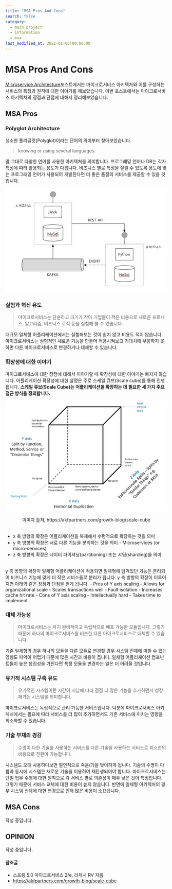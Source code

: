 ```yaml
---
title: "MSA Pros And Cons"
search: false
category: 
  - main project
  - information
  - msa
last_modified_at: 2021-01-06T00:00:00
---
```


# MSA Pros And Cons<br>

[Microservice Architecture][msa-blogLink]포스트에서는 마이크로서비스 아키텍처와 이를 구성하는 서비스의 특징과 원칙에 대한 이야기를 해보았습니다.
이번 포스트에서는 마이크로서비스 아키텍처의 장점과 단점에 대해서 정리해보았습니다. 

## MSA Pros
### Polyglot Architecture
생소한 폴리글랏(Polyglot)이라는 단어의 의미부터 찾아보았습니다. 

> knowing or using several languages.

말 그대로 다양한 언어를 사용한 아키텍처를 의미합니다. 
프로그래밍 언어나 DB는 각자 특성에 따라 활용되는 용도가 다릅니다. 
비즈니스 별로 특성을 살릴 수 있도록 용도에 맞는 프로그래밍 언어가 사용되어 개발된다면 더 좋은 품질의 서비스를 제공할 수 있을 것입니다. 

<p align="center"><img src="/images/msa-pros-and-cons-1.JPG"></p>

### 실험과 혁신 유도
> 마이크로서비스는 단순하고 크기가 작아 기업들이 적은 비용으로 새로운 프로세스, 알고리즘, 비즈니스 로직 등을 실험해 볼 수 있습니다. 

대규모 일체형 어플리케이션에서는 실험해보는 것이 쉽지 않고 비용도 적지 않습니다. 
마이크로서비스는 실험적인 새로운 기능을 만들어 적용시켜보고 기대치에 부응하지 못하면 다른 마이크로서비스로 변경하거나 대체할 수 있습니다.

### 확장성에 대한 이야기
마이크로서비스에 대한 장점에 대해서 이야기할 때 확장성에 대한 이야기는 빠지지 않습니다. 
어플리케이션 확장성에 대한 설명은 주로 스케일 큐브(Scale cube)를 통해 진행됩니다. 
**스케일 큐브(Scale Cube)는 어플리케이션을 확장하는 데 필요한 세 가지 주요 접근 방식을 정의합니다.**

<p align="center"><img src="/images/msa-pros-and-cons-2.JPG"></p>
<center>이미지 출처, https://akfpartners.com/growth-blog/scale-cube</center><br>

- x 축 방향의 확장은 어플리케이션을 복제해서 수평적으로 확장하는 것을 의미
- y 축 방향의 확장은 서로 다른 기능을 분리하는 것을 의미 - Microservices (or micro-services)
- z 축 방향의 확장은 데이터 파이셔닝(partitioning) 또는 샤딩(sharding)을 의미

<br>
y 축 방향의 확장이 일체형 어플리케이션에 적용되면 일체형에 담겨있던 기능은 분리되어 비즈니스 기능에 맞게 더 작은 서비스들로 분리가 됩니다. 
y 축 방향의 확장이 이루어지면 아래와 같은 장점과 단점을 얻게 됩니다. 
- Pros of Y axis scaling
  - Allows for organizational scale
  - Scales transactions well
  - Fault isolation
  - Increases cache hit rate
- Cons of Y axis scaling
  - Intellectually hard
  - Takes time to implement
    
### 대체 가능성
> 마이크로서비스는 자기 완비적이고 독립적으로 배포 가능한 모듈입니다. 
> 그렇기 때문에 하나의 마이크로서비스를 비슷한 다른 마이크로서비스로 대체할 수 있습니다. 

기존 일체형의 경우 하나의 모듈을 다른 모듈로 변경할 경우 시스템 전체에 미칠 수 있는 영향도 파악이 어렵기 때문에 많은 시간과 비용이 듭니다. 
일체형 어플리케이션 컴포넌트들이 높은 응집성을 가진다면 특정 모듈을 변경하는 일은 더 어려울 것입니다. 

### 유기적 시스템 구축 유도
> 유기적인 시스템이란 시간이 지남에 따라 점점 더 많은 기능을 추가하면서 성장해가는 시스템을 의미합니다.

마이크로서비스는 독립적으로 관리 가능한 서비스입니다. 
덕분에 마이크로서비스 아키텍처에서는 필요에 따라 서비스를 더 많이 추가하면서도 기존 서비스에 미치는 영향을 최소화할 수 있습니다. 

### 기술 부채의 경감
> 수명이 다한 기술을 사용하는 서비스를 다른 기술을 사용하는 서비스로 최소한의 비용으로 전환이 가능합니다.

시스템도 오래 사용하다보면 필연적으로 죽음(?)을 맞이하게 됩니다. 
기술의 수명이 다함과 동시에 시스템은 새로운 기술을 이용하여 재탄생되어야 합니다. 
마이크로서비스는 단일 업무 수행에 대한 원칙으로 각 서비스 별로 의존성이 매우 낮은 것이 특징입니다. 
그렇기 때문에 서비스 교체에 대한 비용이 높지 않습니다. 
반면에 일체형 아키텍처의 경우 시스템 전체에 대한 변경으로 인해 많은 비용이 소요됩니다.

## MSA Cons
작성 중입니다.

## OPINION
작성 중입니다.

#### 참조글
- 스프링 5.0 마이크로서비스 2/e, 라제시 RV 지음
- <https://akfpartners.com/growth-blog/scale-cube>

[msa-blogLink]: https://junhyunny.github.io/main%20project/information/msa/microservice-architecture/